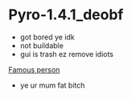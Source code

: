 # Pyro-1.4.1_deobf

- got bored ye idk
- not buildable
- gui is trash ez remove idiots

[Famous person](https://www.youtube.com/channel/UCQTNW6i3K5nSFw7-fvnJ90A)

* ye ur mum fat bitch
